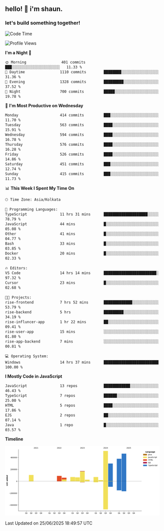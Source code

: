 ## hello! 👋 i'm shaun. 
### let's build something together!
<!--START_SECTION:waka-->
![Code Time](http://img.shields.io/badge/Code%20Time-272%20hrs%2035%20mins-blue)

![Profile Views](http://img.shields.io/badge/Profile%20Views-0-blue)

**I'm a Night 🦉** 

```text
🌞 Morning                401 commits         ███░░░░░░░░░░░░░░░░░░░░░░   11.33 % 
🌆 Daytime                1110 commits        ████████░░░░░░░░░░░░░░░░░   31.36 % 
🌃 Evening                1328 commits        █████████░░░░░░░░░░░░░░░░   37.52 % 
🌙 Night                  700 commits         █████░░░░░░░░░░░░░░░░░░░░   19.78 % 
```
📅 **I'm Most Productive on Wednesday** 

```text
Monday                   414 commits         ███░░░░░░░░░░░░░░░░░░░░░░   11.70 % 
Tuesday                  563 commits         ████░░░░░░░░░░░░░░░░░░░░░   15.91 % 
Wednesday                594 commits         ████░░░░░░░░░░░░░░░░░░░░░   16.78 % 
Thursday                 576 commits         ████░░░░░░░░░░░░░░░░░░░░░   16.28 % 
Friday                   526 commits         ████░░░░░░░░░░░░░░░░░░░░░   14.86 % 
Saturday                 451 commits         ███░░░░░░░░░░░░░░░░░░░░░░   12.74 % 
Sunday                   415 commits         ███░░░░░░░░░░░░░░░░░░░░░░   11.73 % 
```


📊 **This Week I Spent My Time On** 

```text
🕑︎ Time Zone: Asia/Kolkata

💬 Programming Languages: 
TypeScript               11 hrs 31 mins      ████████████████████░░░░░   78.79 % 
JavaScript               44 mins             █░░░░░░░░░░░░░░░░░░░░░░░░   05.08 % 
Other                    41 mins             █░░░░░░░░░░░░░░░░░░░░░░░░   04.77 % 
Bash                     33 mins             █░░░░░░░░░░░░░░░░░░░░░░░░   03.85 % 
Docker                   20 mins             █░░░░░░░░░░░░░░░░░░░░░░░░   02.33 % 

🔥 Editors: 
VS Code                  14 hrs 14 mins      ████████████████████████░   97.32 % 
Cursor                   23 mins             █░░░░░░░░░░░░░░░░░░░░░░░░   02.68 % 

🐱‍💻 Projects: 
rise-frontend            7 hrs 52 mins       █████████████░░░░░░░░░░░░   53.79 % 
rise-backend             5 hrs               █████████░░░░░░░░░░░░░░░░   34.19 % 
rise-influncer-app       1 hr 22 mins        ██░░░░░░░░░░░░░░░░░░░░░░░   09.41 % 
rise-user-app            15 mins             ░░░░░░░░░░░░░░░░░░░░░░░░░   01.80 % 
rise-app-backend         7 mins              ░░░░░░░░░░░░░░░░░░░░░░░░░   00.81 % 

💻 Operating System: 
Windows                  14 hrs 37 mins      █████████████████████████   100.00 % 
```

**I Mostly Code in JavaScript** 

```text
JavaScript               13 repos            ████████████░░░░░░░░░░░░░   46.43 % 
TypeScript               7 repos             ██████░░░░░░░░░░░░░░░░░░░   25.00 % 
HTML                     5 repos             ████░░░░░░░░░░░░░░░░░░░░░   17.86 % 
EJS                      2 repos             ██░░░░░░░░░░░░░░░░░░░░░░░   07.14 % 
Java                     1 repo              █░░░░░░░░░░░░░░░░░░░░░░░░   03.57 % 
```



**Timeline**

![Lines of Code chart](https://raw.githubusercontent.com/ShaunDaniel/ShaunDaniel/main/assets/bar_graph.png)


 Last Updated on 25/06/2025 18:49:57 UTC
<!--END_SECTION:waka-->
